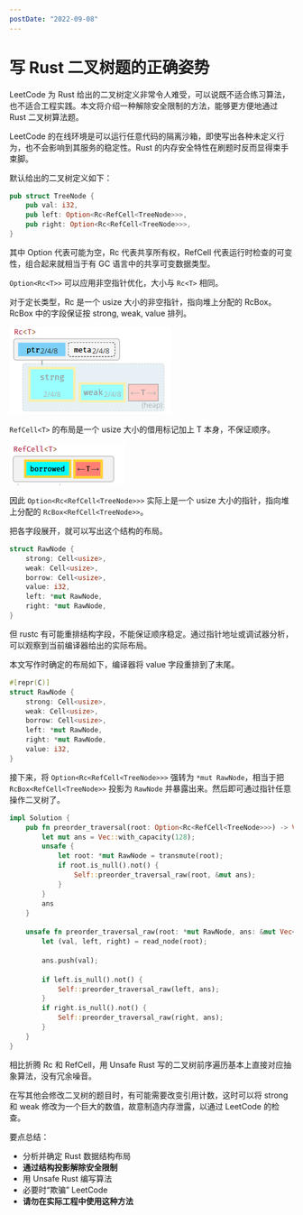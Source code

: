 ```yaml
---
postDate: "2022-09-08"
---
```


# 写 Rust 二叉树题的正确姿势

LeetCode 为 Rust 给出的二叉树定义非常令人难受，可以说既不适合练习算法，也不适合工程实践。本文将介绍一种解除安全限制的方法，能够更方便地通过 Rust 二叉树算法题。

LeetCode 的在线环境是可以运行任意代码的隔离沙箱，即使写出各种未定义行为，也不会影响到其服务的稳定性。Rust 的内存安全特性在刷题时反而显得束手束脚。

默认给出的二叉树定义如下：

```rust
pub struct TreeNode {
    pub val: i32,
    pub left: Option<Rc<RefCell<TreeNode>>>,
    pub right: Option<Rc<RefCell<TreeNode>>>,
}
```

其中 Option 代表可能为空，Rc 代表共享所有权，RefCell 代表运行时检查的可变性，组合起来就相当于有 GC 语言中的共享可变数据类型。

`Option<Rc<T>>` 可以应用非空指针优化，大小与 `Rc<T>` 相同。

对于定长类型，Rc 是一个 usize 大小的非空指针，指向堆上分配的 RcBox。RcBox 中的字段保证按 strong, weak, value 排列。

![图片来自 cheats.rs](./rc.png)

`RefCell<T>` 的布局是一个 usize 大小的借用标记加上 T 本身，不保证顺序。

![图片来自 cheats.rs](./refcell.png)

因此 `Option<Rc<RefCell<TreeNode>>>` 实际上是一个 usize 大小的指针，指向堆上分配的 `RcBox<RefCell<TreeNode>>`。

把各字段展开，就可以写出这个结构的布局。

```rust
struct RawNode {
    strong: Cell<usize>,
    weak: Cell<usize>,
    borrow: Cell<usize>,
    value: i32,
    left: *mut RawNode,
    right: *mut RawNode,
}
```

但 rustc 有可能重排结构字段，不能保证顺序稳定。通过指针地址或调试器分析，可以观察到当前编译器给出的实际布局。

本文写作时确定的布局如下，编译器将 value 字段重排到了末尾。

```rust
#[repr(C)]
struct RawNode {
    strong: Cell<usize>,
    weak: Cell<usize>,
    borrow: Cell<usize>,
    left: *mut RawNode,
    right: *mut RawNode,
    value: i32,
}
```

接下来，将 `Option<Rc<RefCell<TreeNode>>>` 强转为 `*mut RawNode`，相当于把 `RcBox<RefCell<TreeNode>>` 投影为 `RawNode` 并暴露出来。然后即可通过指针任意操作二叉树了。

```rust
impl Solution {
    pub fn preorder_traversal(root: Option<Rc<RefCell<TreeNode>>>) -> Vec<i32> {
        let mut ans = Vec::with_capacity(128);
        unsafe {
            let root: *mut RawNode = transmute(root);
            if root.is_null().not() {
                Self::preorder_traversal_raw(root, &mut ans);
            }
        }
        ans
    }

    unsafe fn preorder_traversal_raw(root: *mut RawNode, ans: &mut Vec<i32>) {
        let (val, left, right) = read_node(root);

        ans.push(val);

        if left.is_null().not() {
            Self::preorder_traversal_raw(left, ans);
        }
        if right.is_null().not() {
            Self::preorder_traversal_raw(right, ans);
        }
    }
}
```

相比折腾 Rc 和 RefCell，用 Unsafe Rust 写的二叉树前序遍历基本上直接对应抽象算法，没有冗余噪音。

在写其他会修改二叉树的题目时，有可能需要改变引用计数，这时可以将 strong 和 weak 修改为一个巨大的数值，故意制造内存泄露，以通过 LeetCode 的检查。

要点总结：

+ 分析并确定 Rust 数据结构布局
+ **通过结构投影解除安全限制**
+ 用 Unsafe Rust 编写算法
+ 必要时“欺骗” LeetCode
+ **请勿在实际工程中使用这种方法**
